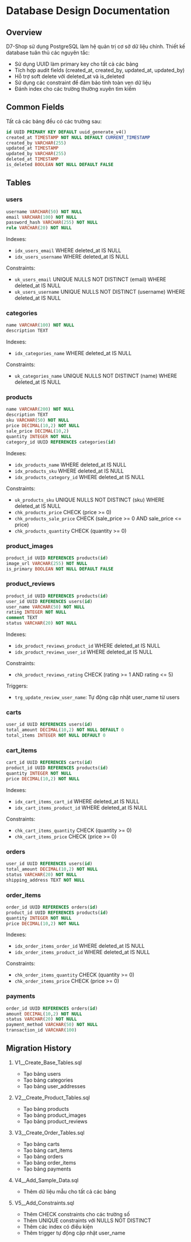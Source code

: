 # Database Design Documentation

## Overview
D7-Shop sử dụng PostgreSQL làm hệ quản trị cơ sở dữ liệu chính. Thiết kế database tuân thủ các nguyên tắc:
- Sử dụng UUID làm primary key cho tất cả các bảng
- Tích hợp audit fields (created_at, created_by, updated_at, updated_by)
- Hỗ trợ soft delete với deleted_at và is_deleted
- Sử dụng các constraint để đảm bảo tính toàn vẹn dữ liệu
- Đánh index cho các trường thường xuyên tìm kiếm

## Common Fields
Tất cả các bảng đều có các trường sau:
```sql
id UUID PRIMARY KEY DEFAULT uuid_generate_v4()
created_at TIMESTAMP NOT NULL DEFAULT CURRENT_TIMESTAMP
created_by VARCHAR(255)
updated_at TIMESTAMP
updated_by VARCHAR(255)
deleted_at TIMESTAMP
is_deleted BOOLEAN NOT NULL DEFAULT FALSE
```

## Tables

### users
```sql
username VARCHAR(50) NOT NULL
email VARCHAR(100) NOT NULL
password_hash VARCHAR(255) NOT NULL
role VARCHAR(20) NOT NULL
```
Indexes:
- `idx_users_email` WHERE deleted_at IS NULL
- `idx_users_username` WHERE deleted_at IS NULL

Constraints:
- `uk_users_email` UNIQUE NULLS NOT DISTINCT (email) WHERE deleted_at IS NULL
- `uk_users_username` UNIQUE NULLS NOT DISTINCT (username) WHERE deleted_at IS NULL

### categories
```sql
name VARCHAR(100) NOT NULL
description TEXT
```
Indexes:
- `idx_categories_name` WHERE deleted_at IS NULL

Constraints:
- `uk_categories_name` UNIQUE NULLS NOT DISTINCT (name) WHERE deleted_at IS NULL

### products
```sql
name VARCHAR(200) NOT NULL
description TEXT
sku VARCHAR(50) NOT NULL
price DECIMAL(10,2) NOT NULL
sale_price DECIMAL(10,2)
quantity INTEGER NOT NULL
category_id UUID REFERENCES categories(id)
```
Indexes:
- `idx_products_name` WHERE deleted_at IS NULL
- `idx_products_sku` WHERE deleted_at IS NULL
- `idx_products_category_id` WHERE deleted_at IS NULL

Constraints:
- `uk_products_sku` UNIQUE NULLS NOT DISTINCT (sku) WHERE deleted_at IS NULL
- `chk_products_price` CHECK (price >= 0)
- `chk_products_sale_price` CHECK (sale_price >= 0 AND sale_price <= price)
- `chk_products_quantity` CHECK (quantity >= 0)

### product_images
```sql
product_id UUID REFERENCES products(id)
image_url VARCHAR(255) NOT NULL
is_primary BOOLEAN NOT NULL DEFAULT FALSE
```

### product_reviews
```sql
product_id UUID REFERENCES products(id)
user_id UUID REFERENCES users(id)
user_name VARCHAR(50) NOT NULL
rating INTEGER NOT NULL
comment TEXT
status VARCHAR(20) NOT NULL
```
Indexes:
- `idx_product_reviews_product_id` WHERE deleted_at IS NULL
- `idx_product_reviews_user_id` WHERE deleted_at IS NULL

Constraints:
- `chk_product_reviews_rating` CHECK (rating >= 1 AND rating <= 5)

Triggers:
- `trg_update_review_user_name`: Tự động cập nhật user_name từ users

### carts
```sql
user_id UUID REFERENCES users(id)
total_amount DECIMAL(10,2) NOT NULL DEFAULT 0
total_items INTEGER NOT NULL DEFAULT 0
```

### cart_items
```sql
cart_id UUID REFERENCES carts(id)
product_id UUID REFERENCES products(id)
quantity INTEGER NOT NULL
price DECIMAL(10,2) NOT NULL
```
Indexes:
- `idx_cart_items_cart_id` WHERE deleted_at IS NULL
- `idx_cart_items_product_id` WHERE deleted_at IS NULL

Constraints:
- `chk_cart_items_quantity` CHECK (quantity >= 0)
- `chk_cart_items_price` CHECK (price >= 0)

### orders
```sql
user_id UUID REFERENCES users(id)
total_amount DECIMAL(10,2) NOT NULL
status VARCHAR(20) NOT NULL
shipping_address TEXT NOT NULL
```

### order_items
```sql
order_id UUID REFERENCES orders(id)
product_id UUID REFERENCES products(id)
quantity INTEGER NOT NULL
price DECIMAL(10,2) NOT NULL
```
Indexes:
- `idx_order_items_order_id` WHERE deleted_at IS NULL
- `idx_order_items_product_id` WHERE deleted_at IS NULL

Constraints:
- `chk_order_items_quantity` CHECK (quantity >= 0)
- `chk_order_items_price` CHECK (price >= 0)

### payments
```sql
order_id UUID REFERENCES orders(id)
amount DECIMAL(10,2) NOT NULL
status VARCHAR(20) NOT NULL
payment_method VARCHAR(50) NOT NULL
transaction_id VARCHAR(100)
```

## Migration History

1. V1__Create_Base_Tables.sql
   - Tạo bảng users
   - Tạo bảng categories
   - Tạo bảng user_addresses

2. V2__Create_Product_Tables.sql
   - Tạo bảng products
   - Tạo bảng product_images
   - Tạo bảng product_reviews

3. V3__Create_Order_Tables.sql
   - Tạo bảng carts
   - Tạo bảng cart_items
   - Tạo bảng orders
   - Tạo bảng order_items
   - Tạo bảng payments

4. V4__Add_Sample_Data.sql
   - Thêm dữ liệu mẫu cho tất cả các bảng

5. V5__Add_Constraints.sql
   - Thêm CHECK constraints cho các trường số
   - Thêm UNIQUE constraints với NULLS NOT DISTINCT
   - Thêm các index có điều kiện
   - Thêm trigger tự động cập nhật user_name 